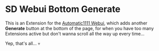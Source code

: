 ﻿# SD Webui Bottom Generate
This is an Extension for the [Automatic1111 Webui](https://github.com/AUTOMATIC1111/stable-diffusion-webui), 
which adds another **Generate** button at the bottom of the page, 
for when you have too many Extensions active but don't wanna scroll all the way up every time... 

Yep, that's all... 💀
